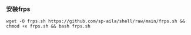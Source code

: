 ### 安装frps
````shell
wget -O frps.sh https://github.com/sp-aila/shell/raw/main/frps.sh && chmod +x frps.sh && bash frps.sh
````
